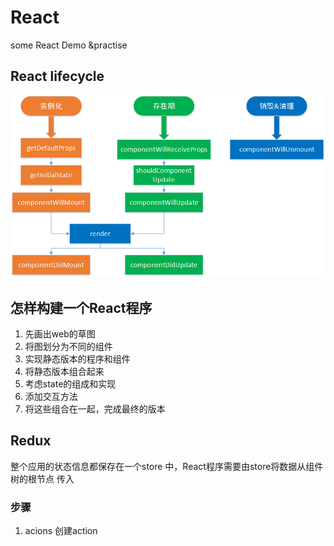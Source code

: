 # React
some React Demo &practise

## React lifecycle
![ajs-life](./READMEResource/ajs-life.png)

## 怎样构建一个React程序
1. 先画出web的草图
2. 将图划分为不同的组件
3. 实现静态版本的程序和组件
4. 将静态版本组合起来
5. 考虑state的组成和实现
6. 添加交互方法
7. 将这些组合在一起，完成最终的版本

## Redux
整个应用的状态信息都保存在一个store 中，React程序需要由store将数据从组件树的根节点
传入

### 步骤
1. acions 创建action

